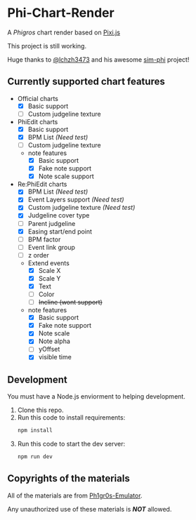 # Phi-Chart-Render

A *Phigros* chart render based on [Pixi.js](https://pixijs.com)

This project is still working.

Huge thanks to [@lchzh3473](https://github.com/lchzh3473) and his awesome [sim-phi](https://github.com/lchzh3473/sim-phi) project!

## Currently supported chart features

* Official charts
    * [x] Basic support
    * [ ] Custom judgeline texture

* PhiEdit charts
    * [x] Basic support
    * [x] BPM List *(Need test)*
    * [ ] Custom judgeline texture
    * note features
        * [x] Basic support
        * [x] Fake note support
        * [x] Note scale support

* Re:PhiEdit charts
    * [x] BPM List *(Need test)*
    * [x] Event Layers support  *(Need test)*
    * [x] Custom judgeline texture *(Need test)*
    * [x] Judgeline cover type
    * [ ] Parent judgeline
    * [x] Easing start/end point
    * [ ] BPM factor
    * [ ] Event link group
    * [ ] z order
    * Extend events
       * [x] Scale X
       * [x] Scale Y
       * [x] Text
       * [ ] Color
       * [ ] ~~Incline (wont support)~~
    * note features
        * [x] Basic support
        * [x] Fake note support
        * [x] Note scale
        * [x] Note alpha
        * [ ] yOffset
        * [x] visible time

## Development

You must have a Node.js enviorment to helping development.

1. Clone this repo.
2. Run this code to install requirements:
    ```bash
    npm install
    ```
3. Run this code to start the dev server:
    ```bash
    npm run dev
    ```

## Copyrights of the materials

All of the materials are from [Ph1gr0s-Emulator](https://github.com/MisaWorkGroup/Ph1gr0s-Emulator).

Any unauthorized use of these materials is __*NOT*__ allowed.
